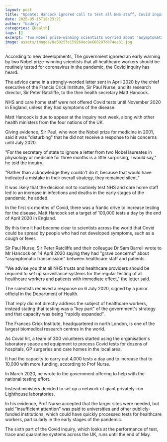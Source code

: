 ```yaml
---
layout: post
title: "Update: Hancock ignored call to test all NHS staff, Covid inquiry hears"
date: 2025-05-15T18:23:21
author: "badely"
categories: [Health]
tags: []
excerpt: "Two Nobel prize-winning scientists worried about 'asymptomatic transmission' between staff and patients."
image: assets/images/8e50253c159269ec8e660287db74ee31.jpg
---
```


According to new developments, The government ignored an early warning by two Nobel prize-winning scientists that all healthcare workers should be routinely tested for coronavirus in the pandemic, the Covid inquiry has heard.

The advice came in a strongly-worded letter sent in April 2020 by the chief executive of the Francis Crick Institute, Sir Paul Nurse, and its research director, Sir Peter Ratcliffe, to the then health secretary Matt Hancock.

NHS and care home staff were not offered Covid tests until November 2020 in England, unless they had symptoms of the disease.

Matt Hancock is due to appear at the inquiry next week, along with other health ministers from the four nations of the UK.

Giving evidence, Sir Paul, who won the Nobel prize for medicine in 2001, said it was "disturbing" that he did not receive a response to his concerns until July 2020.

"For the secretary of state to ignore a letter from two Nobel laureates in physiology or medicine for three months is a little surprising, I would say," he told the inquiry.

"Rather than acknowledge they couldn't do it, because that would have indicated a mistake in their overall strategy, they remained silent."

It was likely that the decision not to routinely test NHS and care home staff led to an increase in infections and deaths in the early stages of the pandemic, he added.

In the first six months of Covid, there was a frantic drive to increase testing for the disease. Matt Hancock set a target of 100,000 tests a day by the end of April 2020 in England.

By this time it had become clear to scientists across the world that Covid could be spread by people who had not developed symptoms, such as a cough or fever.

Sir Paul Nurse, Sir Peter Ratcliffe and their colleague Dr Sam Barrell wrote to Mr Hancock on 14 April 2020 saying they had "grave concerns" about "asymptomatic transmission" between healthcare staff and patients.

"We advise you that all NHS trusts and healthcare providers should be required to set up surveillance systems for the regular testing of all healthcare workers and patients with immediate effect," the letter said.

The scientists received a response on 6 July 2020, signed by a junior official in the Department of Health. 

That reply did not directly address the subject of healthcare workers, instead stating that testing was a "key part" of the government's strategy and that capacity was being "rapidly expanded".

The Frances Crick Institute, headquartered in north London, is one of the largest biomedical research centres in the world.

As Covid hit, a team of 300 volunteers started using the organisation's laboratory space and equipment to process Covid tests for dozens of hospitals, GP surgeries and care homes in the local area.

It had the capacity to carry out 4,000 tests a day and to increase that to 10,000 with more funding, according to Prof Nurse.

In March 2020, he wrote to the government offering to help with the national testing effort.

Instead ministers decided to set up a network of giant privately-run Lighthouse laboratories.

In his evidence, Prof Nurse accepted that the larger sites were needed, but said "insufficient attention" was paid to universities and other publicly-funded institutions, which could have quickly processed tests for healthcare workers, particularly in the early stages of the pandemic.

The sixth part of the Covid inquiry, which looks at the performance of test, trace and quarantine systems across the UK, runs until the end of May.

